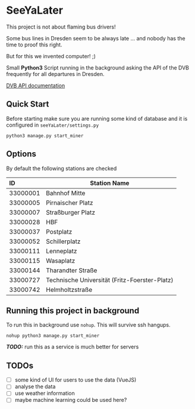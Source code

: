# SeeYaLater

This project is not about flaming bus drivers!

Some bus lines in Dresden seem to be always late ...
and nobody has the time to proof this right.

But for this we invented computer! ;)

Small **Python3** Script running in the background asking the API of the DVB
frequently for all departures in Dresden.

[DVB API documentation](https://github.com/kiliankoe/vvo/blob/master/documentation/webapi.md)

## Quick Start

Before starting make sure you are running some kind of database and it is configured in `seeYaLater/settings.py`

```
python3 manage.py start_miner
```

## Options

By default the following stations are checked

| ID       | Station Name                                  |
| :------- | --------------------------------------------- |
| 33000001 | Bahnhof Mitte                                 |
| 33000005 | Pirnaischer Platz                             |
| 33000007 | Straßburger Platz                             |
| 33000028 | HBF                                           |
| 33000037 | Postplatz                                     |
| 33000052 | Schillerplatz                                 |
| 33000111 | Lenneplatz                                    |
| 33000115 | Wasaplatz                                     |
| 33000144 | Tharandter Straße                             | 
| 33000727 | Technische Universität (Fritz-Foerster-Platz) |
| 33000742 | Helmholtzstraße                               |


## Running this project in background

To run this in background use `nohup`. This will survive ssh hangups.

```
nohup python3 manage.py start_miner
```

___TODO:___ run this as a service is much better for servers

## TODOs

- [ ] some kind of UI for users to use the data (VueJS)
- [ ] analyse the data
- [ ] use weather information
- [ ] maybe machine learning could be used here?
